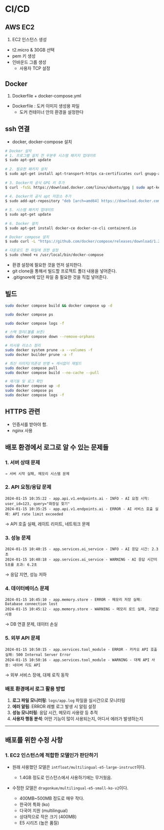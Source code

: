 # CI/CD

## AWS EC2

1. EC2 인스턴스 생성

- t2.micro & 30GB 선택
- pem 키 생성
- 인바운드 그룹 생성
    - 사용자 TCP 설정

## Docker

1. Dockerfile + docker-compose.yml

- Dockerfile : 도커 이미지 생성용 파일
    - 도커 컨테이너 안의 환경을 설정한다

## ssh 연결

- docker, docker-compose 설치

```bash
# Docker 설치
# 1. 프로그램 설치 전 우분투 시스템 패키지 업데이트
$ sudo apt-get update
 
# 2. 필요한 패키지 설치
$ sudo apt-get install apt-transport-https ca-certificates curl gnupg-agent software-properties-common
 
# 3. Docker의 공식 GPG 키 추가
$ curl -fsSL https://download.docker.com/linux/ubuntu/gpg | sudo apt-key add -
 
# 4. Docker의 공식 apt 저장소 추가
$ sudo add-apt-repository "deb [arch=amd64] https://download.docker.com/linux/ubuntu $(lsb_release -cs) stable"

# 5. 시스템 패키지 업데이트
$ sudo apt-get update
 
# 6. Docker 설치
$ sudo apt-get install docker-ce docker-ce-cli containerd.io

# Docker compose 설치
$ sudo curl -L "https://github.com/docker/compose/releases/download/1.27.4/docker-compose-$(uname -s)-$(uname -m)" -o /usr/local/bin/docker-compose

# 다운로드 한 파일에 권한 설정
$ sudo chmod +x /usr/local/bin/docker-compose
```

- 환경 설정에 필요한 것을 먼저 설치한다.
- git clone을 통해서 빌드할 프로젝트 폴더 내용을 넣어준다.
- .gitignore에 있던 파일 중 필요한 것을 직접 넣어준다.

## 빌드

```bash
sudo docker compose build && docker compose up -d

sudo docker compose ps

sudo docker compose logs -f
```

```bash
# 스택 정리(볼륨 보존)
sudo docker compose down --remove-orphans

# 미사용 리소스 정리
sudo docker system prune -a --volumes -f
sudo docker builder prune -a -f

# 최신 이미지/의존성 반영 + 캐시없이 재빌드
sudo docker compose pull
sudo docker compose build --no-cache --pull

# 재기동 및 로그 확인
sudo docker compose up -d
sudo docker compose ps
sudo docker compose logs -f
```

## HTTPS 관련

- 인증서를 받아야 함.
- nginx 사용

## 배포 환경에서 로그로 알 수 있는 문제들

### 1. **서버 상태 문제**
```
→ 서버 시작 실패, 메모리 시스템 문제
```

### 2. **API 요청/응답 문제**
```
2024-01-15 10:35:22 - app.api.v1.endpoints.ai - INFO - AI 요청 시작: user_id=123, query="화장실 찾기"
2024-01-15 10:35:25 - app.api.v1.endpoints.ai - ERROR - AI 서비스 호출 실패: API rate limit exceeded
```
→ API 호출 실패, 레이트 리미트, 네트워크 문제

### 3. **성능 문제**
```
2024-01-15 10:40:15 - app.services.ai_service - INFO - AI 응답 시간: 2.3초
2024-01-15 10:40:18 - app.services.ai_service - WARNING - AI 응답 시간이 5초를 초과: 6.2초
```
→ 응답 지연, 성능 저하

### 4. **데이터베이스 문제**
```
2024-01-15 10:45:10 - app.memory.store - ERROR - 메모리 저장 실패: Database connection lost
2024-01-15 10:45:12 - app.memory.store - WARNING - 메모리 로드 실패, 기본값 사용
```
→ DB 연결 문제, 데이터 손실

### 5. **외부 API 문제**
```
2024-01-15 10:50:15 - app.services.tool_module - ERROR - 카카오 API 호출 실패: 500 Internal Server Error
2024-01-15 10:50:16 - app.services.tool_module - WARNING - 대체 API 사용: 네이버 지도 API
```
→ 외부 서비스 장애, 대체 로직 동작

### 배포 환경에서 로그 활용 방법

1. **로그 파일 모니터링**: `logs/app.log` 파일을 실시간으로 모니터링
2. **에러 알림**: ERROR 레벨 로그 발생 시 알림 설정
3. **성능 모니터링**: 응답 시간, 메모리 사용량 등 추적
4. **사용자 행동 분석**: 어떤 기능이 많이 사용되는지, 어디서 에러가 발생하는지

---

## 배포를 위한 수정 사항

### 1\. EC2 인스턴스에 적합한 모델인가 판단하기

- 원래 사용했던 모델은 `intfloat/multilingual-e5-large-instruct`이다.
    - 1.4GB 정도로 인스턴스에서 사용하기에는 무거웠음.

- 수정한 모델은 `dragonkue/multilingual-e5-small-ko-v2`이다.
    - 400MB~500MB 정도로 매우 작다.
    - 한국어 특화 (ko)
    - 다국어 지원 (multilingual)
    - 상대적으로 작은 크기 (400MB)
    - E5 시리즈 (높은 품질)